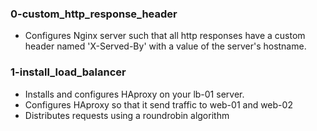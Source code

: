 ### 0-custom_http_response_header
- Configures Nginx server such that all http responses have
a custom header named 'X-Served-By' with a value of the server's hostname.
### 1-install_load_balancer
- Installs and configures HAproxy on your lb-01 server.
- Configures HAproxy so that it send traffic to web-01 and web-02
- Distributes requests using a roundrobin algorithm
